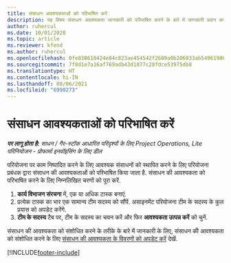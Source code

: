 ```yaml
---
title: संसाधन आवश्यकताओं को परिभाषित करें
description: यह विषय संसाधन आवश्यकता जानकारी को परिभाषित करने के बारे में जानकारी प्रदान करता है.
author: ruhercul
ms.date: 10/01/2020
ms.topic: article
ms.reviewer: kfend
ms.author: ruhercul
ms.openlocfilehash: 0fe030610424e84c823ae454542f2609a0b206033ab549619865e2c649cce113
ms.sourcegitcommit: 7f8d1e7a16af769adb43d1877c28fdce53975db8
ms.translationtype: HT
ms.contentlocale: hi-IN
ms.lasthandoff: 08/06/2021
ms.locfileid: "6990273"
---
```

# <a name="define-resource-requirements"></a>संसाधन आवश्यकताओं को परिभाषित करें

_**पर लागू होता है:** साधन / गैर-स्टॉक आधारित परिदृश्यों के लिए Project Operations, Lite परिनियोजन - प्रोफार्मा इनवॉइसिंग के लिए डील_

परियोजना पर काम निष्पादित करने के लिए आवश्यक संसाधनों को स्थापित करने के लिए परियोजना प्रबंधक द्वारा संसाधन की आवश्यकताओं को परिभाषित किया जाता है. संसाधन की आवश्यकता को परिभाषित करने के लिए निम्नलिखित चरणों को पूरा करें.

1.  **कार्य विभाजन संरचना** में, एक या अधिक टास्क बनाएं.
2.  प्रत्येक टास्क का भार एक सामान्य टीम सदस्य को सौंपें. असाइनमेंट परियोजना टीम के सदस्य के कुल प्रयास को अपडेट करेंगे.
3.  **टीम के सदस्य** टैब पर, टीम के सदस्य का चयन करें और फिर **आवश्यकता उत्पन्न करें** को चुनें.

संसाधन की आवश्यकता को संशोधित करने के तरीके के बारे में जानकारी के लिए, संसाधन की आवश्यकता को संशोधित करने के लिए [संसाधन की आवश्यकता के विवरणों को अपडेट करें](define-resource-requirements.md) देखें.

[!INCLUDE[footer-include](../includes/footer-banner.md)]